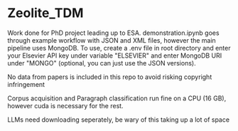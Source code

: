 # Zeolite_TDM

Work done for PhD project leading up to ESA. demonstration.ipynb goes through example workflow with JSON and XML files, however the main pipeline uses MongoDB. To use, create a .env file in root directory and enter your Elsevier API key under variable "ELSEVIER" and enter MongoDB URI under "MONGO" (optional, you can just use the JSON versions).

No data from papers is included in this repo to avoid risking copyright infringement

Corpus acquisition and Paragraph classification run fine on a CPU (16 GB), however cuda is necessary for the rest. 

LLMs need downloading seperately, be wary of this taking up a lot of space
